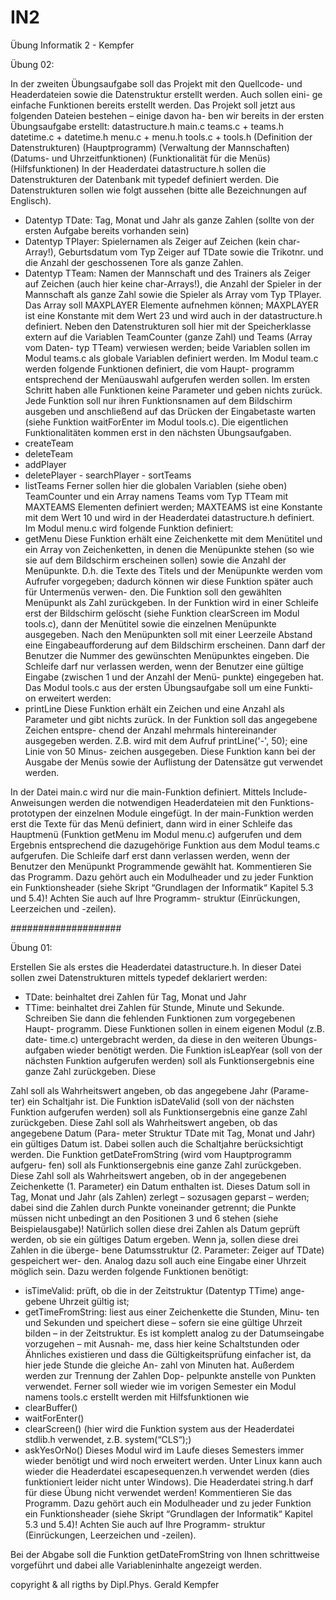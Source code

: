 # IN2
Übung Informatik 2 - Kempfer

Übung 02:

In der zweiten Übungsaufgabe soll das Projekt mit den Quellcode- und Headerdateien sowie die Datenstruktur erstellt werden. Auch sollen eini- ge einfache Funktionen bereits erstellt werden.
Das Projekt soll jetzt aus folgenden Dateien bestehen – einige davon ha- ben wir bereits in der ersten Übungsaufgabe erstellt:
datastructure.h
main.c
teams.c + teams.h
datetime.c + datetime.h
menu.c + menu.h
tools.c + tools.h
(Definition der Datenstrukturen) (Hauptprogramm)
(Verwaltung der Mannschaften) (Datums- und Uhrzeitfunktionen) (Funktionalität für die Menüs) (Hilfsfunktionen)
In der Headerdatei datastructure.h sollen die Datenstrukturen der Datenbank mit typedef definiert werden. Die Datenstrukturen sollen wie folgt aussehen (bitte alle Bezeichnungen auf Englisch).
- Datentyp TDate: Tag, Monat und Jahr als ganze Zahlen (sollte von der ersten Aufgabe bereits vorhanden sein)
- Datentyp TPlayer: Spielernamen als Zeiger auf Zeichen (kein char- Array!), Geburtsdatum vom Typ Zeiger auf TDate sowie die Trikotnr. und die Anzahl der geschossenen Tore als ganze Zahlen.
- Datentyp TTeam: Namen der Mannschaft und des Trainers als Zeiger auf Zeichen (auch hier keine char-Arrays!), die Anzahl der Spieler in der Mannschaft als ganze Zahl sowie die Spieler als Array vom Typ TPlayer. Das Array soll MAXPLAYER Elemente aufnehmen können; MAXPLAYER ist eine Konstante mit dem Wert 23 und wird auch in der datastructure.h definiert.
Neben den Datenstrukturen soll hier mit der Speicherklasse extern auf die Variablen TeamCounter (ganze Zahl) und Teams (Array vom Daten- typ TTeam) verwiesen werden; beide Variablen sollen im Modul teams.c als globale Variablen definiert werden.
Im Modul team.c werden folgende Funktionen definiert, die vom Haupt- programm entsprechend der Menüauswahl aufgerufen werden sollen. Im
ersten Schritt haben alle Funktionen keine Parameter und geben nichts zurück. Jede Funktion soll nur ihren Funktionsnamen auf dem Bildschirm ausgeben und anschließend auf das Drücken der Eingabetaste warten (siehe Funktion waitForEnter im Modul tools.c). Die eigentlichen Funktionalitäten kommen erst in den nächsten Übungsaufgaben.
- createTeam
- deleteTeam
- addPlayer
- deletePlayer - searchPlayer - sortTeams
- listTeams
Ferner sollen hier die globalen Variablen (siehe oben) TeamCounter und ein Array namens Teams vom Typ TTeam mit MAXTEAMS Elementen definiert werden; MAXTEAMS ist eine Konstante mit dem Wert 10 und wird in der Headerdatei datastructure.h definiert.
Im Modul menu.c wird folgende Funktion definiert:
- getMenu
Diese Funktion erhält eine Zeichenkette mit dem Menütitel und ein Array von Zeichenketten, in denen die Menüpunkte stehen (so wie sie auf dem Bildschirm erscheinen sollen) sowie die Anzahl der Menüpunkte. D.h. die Texte des Titels und der Menüpunkte werden vom Aufrufer vorgegeben; dadurch können wir diese Funktion später auch für Untermenüs verwen- den. Die Funktion soll den gewählten Menüpunkt als Zahl zurückgeben. In der Funktion wird in einer Schleife erst der Bildschirm gelöscht (siehe Funktion clearScreen im Modul tools.c), dann der Menütitel sowie die einzelnen Menüpunkte ausgegeben. Nach den Menüpunkten soll mit einer Leerzeile Abstand eine Eingabeaufforderung auf dem Bildschirm erscheinen. Dann darf der Benutzer die Nummer des gewünschten Menüpunktes eingeben. Die Schleife darf nur verlassen werden, wenn der Benutzer eine gültige Eingabe (zwischen 1 und der Anzahl der Menü- punkte) eingegeben hat.
Das Modul tools.c aus der ersten Übungsaufgabe soll um eine Funkti- on erweitert werden:
- printLine
Diese Funktion erhält ein Zeichen und eine Anzahl als Parameter und gibt nichts zurück. In der Funktion soll das angegebene Zeichen entspre- chend der Anzahl mehrmals hintereinander ausgegeben werden. Z.B. wird mit dem Aufruf printLine('-', 50); eine Linie von 50 Minus- zeichen ausgegeben. Diese Funktion kann bei der Ausgabe der Menüs sowie der Auflistung der Datensätze gut verwendet werden.

 In der Datei main.c wird nur die main-Funktion definiert. Mittels Include- Anweisungen werden die notwendigen Headerdateien mit den Funktions- prototypen der einzelnen Module eingefügt. In der main-Funktion werden erst die Texte für das Menü definiert, dann wird in einer Schleife das Hauptmenü (Funktion getMenu im Modul menu.c) aufgerufen und dem Ergebnis entsprechend die dazugehörige Funktion aus dem Modul teams.c aufgerufen. Die Schleife darf erst dann verlassen werden, wenn der Benutzer den Menüpunkt Programmende gewählt hat.
Kommentieren Sie das Programm. Dazu gehört auch ein Modulheader und zu jeder Funktion ein Funktionsheader (siehe Skript “Grundlagen der Informatik“ Kapitel 5.3 und 5.4)! Achten Sie auch auf Ihre Programm- struktur (Einrückungen, Leerzeichen und -zeilen).

####################

Übung 01:

Erstellen Sie als erstes die Headerdatei datastructure.h. In dieser Datei sollen zwei Datenstrukturen mittels typedef deklariert werden:
- TDate: beinhaltet drei Zahlen für Tag, Monat und Jahr
- TTime: beinhaltet drei Zahlen für Stunde, Minute und Sekunde.
Schreiben Sie dann die fehlenden Funktionen zum vorgegebenen Haupt- programm. Diese Funktionen sollen in einem eigenen Modul (z.B. date- time.c) untergebracht werden, da diese in den weiteren Übungs- aufgaben wieder benötigt werden.
Die Funktion isLeapYear (soll von der nächsten Funktion aufgerufen werden) soll als Funktionsergebnis eine ganze Zahl zurückgeben. Diese

Zahl soll als Wahrheitswert angeben, ob das angegebene Jahr (Parame- ter) ein Schaltjahr ist.
Die Funktion isDateValid (soll von der nächsten Funktion aufgerufen werden) soll als Funktionsergebnis eine ganze Zahl zurückgeben. Diese Zahl soll als Wahrheitswert angeben, ob das angegebene Datum (Para- meter Struktur TDate mit Tag, Monat und Jahr) ein gültiges Datum ist. Dabei sollen auch die Schaltjahre berücksichtigt werden.
Die Funktion getDateFromString (wird vom Hauptprogramm aufgeru- fen) soll als Funktionsergebnis eine ganze Zahl zurückgeben. Diese Zahl soll als Wahrheitswert angeben, ob in der angegebenen Zeichenkette (1. Parameter) ein Datum enthalten ist. Dieses Datum soll in Tag, Monat und Jahr (als Zahlen) zerlegt – sozusagen geparst – werden; dabei sind die Zahlen durch Punkte voneinander getrennt; die Punkte müssen nicht unbedingt an den Positionen 3 und 6 stehen (siehe Beispielausgabe)! Natürlich sollen diese drei Zahlen als Datum geprüft werden, ob sie ein gültiges Datum ergeben. Wenn ja, sollen diese drei Zahlen in die überge- bene Datumsstruktur (2. Parameter: Zeiger auf TDate) gespeichert wer- den.
Analog dazu soll auch eine Eingabe einer Uhrzeit möglich sein. Dazu werden folgende Funktionen benötigt:
- isTimeValid: prüft, ob die in der Zeitstruktur (Datentyp TTime) ange- gebene Uhrzeit gültig ist;
- getTimeFromString: liest aus einer Zeichenkette die Stunden, Minu- ten und Sekunden und speichert diese – sofern sie eine gültige Uhrzeit
bilden – in der Zeitstruktur.
Es ist komplett analog zu der Datumseingabe vorzugehen – mit Ausnah- me, dass hier keine Schaltstunden oder Ähnliches existieren und dass die Gültigkeitsprüfung einfacher ist, da hier jede Stunde die gleiche An- zahl von Minuten hat. Außerdem werden zur Trennung der Zahlen Dop- pelpunkte anstelle von Punkten verwendet.
Ferner soll wieder wie im vorigen Semester ein Modul namens tools.c erstellt werden mit Hilfsfunktionen wie
- clearBuffer()
- waitForEnter()
- clearScreen() (hier wird die Funktion system aus der Headerdatei stdlib.h verwendet, z.B. system(“CLS“);)
- askYesOrNo()
Dieses Modul wird im Laufe dieses Semesters immer wieder benötigt und wird noch erweitert werden.
Unter Linux kann auch wieder die Headerdatei escapesequenzen.h verwendet werden (dies funktioniert leider nicht unter Windows).
Die Headerdatei string.h darf für diese Übung nicht verwendet werden!
Kommentieren Sie das Programm. Dazu gehört auch ein Modulheader und zu jeder Funktion ein Funktionsheader (siehe Skript “Grundlagen der Informatik“ Kapitel 5.3 und 5.4)! Achten Sie auch auf Ihre Programm- struktur (Einrückungen, Leerzeichen und -zeilen).

Bei der Abgabe soll die Funktion getDateFromString von Ihnen schrittweise vorgeführt und dabei alle Variableninhalte angezeigt werden.

copyright & all rigths by Dipl.Phys. Gerald Kempfer
